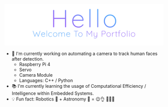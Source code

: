 <img src="animated_title.gif">

- 🎥 I'm currently working on automating a camera to track human faces after detection.
  - Raspberry Pi 4
  - Servo
  - Camera Module
  - Languages: C++ / Python
- 📚 I'm currently learning the usage of Computational Efficiency / Intelligence within Embedded Systems.
- 💡 Fun fact: Robotics 🤖 + Astronomy 🌌 = 😉👌 🚀🚀🚀
